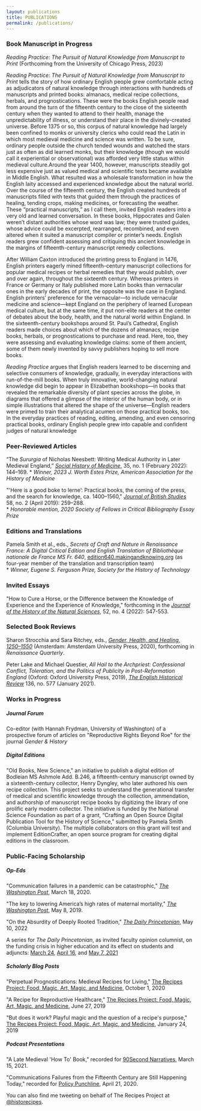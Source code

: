 ```yaml
---
layout: publications
title: PUBLICATIONS
permalink: /publications/
---
```


### Book Manuscript in Progress
_Reading Practice: The Pursuit of Natural Knowledge from Manuscript to Print_ (Forthcoming from the University of Chicago Press, 2023)

_Reading Practice: The Pursuit of Natural Knowledge from Manuscript to Print_ tells the story of how ordinary English people grew comfortable acting as adjudicators of natural knowledge through interactions with hundreds of manuscripts and printed books: almanacs, medical recipe collections, herbals, and prognostications. These were the books English people read from around the turn of the fifteenth century to the close of the sixteenth century when they wanted to attend to their health, manage the unpredictability of illness, or understand their place in the divinely-created universe. Before 1375 or so, this corpus of natural knowledge had largely been confined to monks or university clerics who could read the Latin in which most medieval medicine and science was written. To be sure, ordinary people outside the church tended wounds and watched the stars just as often as did learned monks, but their knowledge (though we would call it experiential or observational) was afforded very little status within medieval culture.Around the year 1400, however, manuscripts steadily got less expensive just as valued medical and scientific texts became available in Middle English. What resulted was a wholesale transformation in how the English laity accessed and experienced knowledge about the natural world. Over the course of the fifteenth century, the English created hundreds of manuscripts filled with texts that guided them through the practices of healing, tending crops, making medicines, or forecasting the weather. These “practical manuscripts,” as I call them, invited English readers into a very old and learned conversation. In these books, Hippocrates and Galen weren’t distant authorities whose word was law; they were trusted guides, whose advice could be excerpted, rearranged, recombined, and even altered when it suited a manuscript compiler or printer’s needs. English readers grew confident assessing and critiquing this ancient knowledge in the margins of fifteenth-century manuscript remedy collections.

After William Caxton introduced the printing press to England in 1476, English printers eagerly mined fifteenth-century manuscript collections for popular medical recipes or herbal remedies that they would publish, over and over again, throughout the sixteenth century. Whereas printers in France or Germany or Italy published more Latin books than vernacular ones in the early decades of print, the opposite was the case in England. English printers’ preference for the vernacular—to include vernacular medicine and science—kept England on the periphery of learned European medical culture, but at the same time, it put non-elite readers at the center of debates about the body, health, and the natural world within England. In the sixteenth-century bookshops around St. Paul’s Cathedral, English readers made choices about which of the dozens of almanacs, recipe books, herbals, or prognostications to purchase and read. Here, too, they were assessing and evaluating knowledge claims: some of them ancient, some of them newly invented by savvy publishers hoping to sell more books. 

_Reading Practice_ argues that English readers learned to be discerning and selective consumers of knowledge, gradually, in everyday interactions with run-of-the-mill books. When truly innovative, world-changing natural knowledge did begin to appear in Elizabethan bookshops—in books that revealed the remarkable diversity of plant species across the globe, in diagrams that offered a glimpse of the interior of the human body, or in simple illustrations that altered the shape of the universe—English readers were primed to train their analytical acumen on those practical books, too. In the everyday practices of reading, editing, amending, and even censoring practical books, ordinary English people grew into capable and confident judges of natural knowledge


### Peer-Reviewed Articles

“The _Sururgia_ of Nicholas Neesbett: Writing Medical Authority in Later Medieval England,”
[_Social History of Medicine_](https://academic.oup.com/shm/article/35/1/144/6414565?guestAccessKey=05a89a2c-e8fd-498b-824e-7ce8a7b98e88), 35, no. 1 (February 2022): 144–169.
	* _Winner, 2023 J. Worth Estes Prize, American Association for the History of Medicine_

"'Here is a good boke to lerne’: Practical books, the coming of the press,
and the search for knowledge, ca. 1400–1560," [_Journal of British Studies_](https://www.cambridge.org/core/journals/journal-of-british-studies/article/here-is-a-good-boke-to-lerne-practical-books-the-coming-of-the-press-and-the-search-for-knowledge-ca-14001560/8217EBC4F6CE53F1084709587B7C2E12/share/a024150fe1501e59df5b45628147fdd3df550196) 58, no. 2
(April 2019): 259–288.  
	* _Honorable mention, 2020 Society of Fellows in Critical Bibliography Essay Prize_

### Editions and Translations

Pamela Smith et al., eds., _Secrets of Craft and Nature in Renaissance France: A Digital Critical Edition and English
Translation of Bibliothèque nationale de France MS Fr. 640_, [edition640.makingandknowing.org](https://edition640.makingandknowing.org)
(as four-year member of the translation and transcription team)  
	* _Winner, Eugene S. Ferguson Prize, Society for the History of Technology_

### Invited Essays

"How to Cure a Horse, or the Difference between the Knowledge of Experience and the Experience of Knowledge," forthcoming in the [_Journal of the History of the Natural Sciences_](/HSNS5204_03_Reynolds.pdf), 52, no. 4 (2022): 547-553. 

### Selected Book Reviews

Sharon Strocchia and Sara Ritchey, eds., [_Gender, Health, and Healing, 1250–1550_](https://doi.org/10.1017/rqx.2022.22) (Amsterdam: Amsterdam University Press, 2020), forthcoming in _Renaissance Quarterly_.

Peter Lake and Michael Questier, _All Hail to the Archpriest: Confessional Conflict, Toleration, and the Politics of Publicity in Post-Reformation England_ (Oxford: Oxford University Press, 2019), [_The English Historical Review_](https://academic.oup.com/ehr/advance-article/doi/10.1093/ehr/ceaa358/6121676?guestAccessKey=c3b5d91f-8f79-420c-b42a-e10e70e9384b) 136, no. 577 (January 2021).

### Works in Progress
##### Journal Forum
Co-editor (with Hannah Frydman, University of Washington) of a prospective forum of articles on "Reproductive Rights Beyond Roe" for the journal _Gender & History_

##### Digital Editions
"Old Books, New Science," an initiative to publish a digital edition of Bodleian MS Ashmole Add. B.246, a fifteenth-century manuscript owned by a sixteenth-century collector, Henry Dyngley, who later authored his own recipe collection. This project seeks to understand the generational transfer of medical and scientific knowledge through the collection, ammendation, and authorship of manuscript recipe books by digitizing the library of one prolific early modern collector. The initiative is funded by the National Science Foundation as part of a grant, “Crafting an Open Source Digital Publication Tool for the History of Science,” submitted by Pamela Smith (Columbia University). The multiple collaborators on this grant will test and implement EditionCrafter, an open source program for creating digital editions in the classroom.

### Public-Facing Scholarship

##### Op-Eds
"Communication failures in a pandemic can be catastrophic," [_The Washington Post_](https://www.washingtonpost.com/outlook/2020/03/18/communication-failures-pandemic-can-be-catastrophic/), March 18, 2020.

"The key to lowering America’s high rates of maternal mortality," [_The Washington Post_](https://www.washingtonpost.com/outlook/2019/05/09/key-lowering-americas-high-rates-maternal-mortality/), May 8, 2019.

"On the Absurdity of Deeply Rooted Tradition," [_The Daily Princetonian_](https://www.dailyprincetonian.com/article/2022/05/history-abortion-rooted-tradition-absurd-scholar), May 10, 2022

A series for _The Daily Princetonian_, as invited faculty opinion columnist, on the funding crisis in higher education and its effect on students and adjuncts: [March 24](https://www.dailyprincetonian.com/article/2021/03/princetons-campus-is-coming-back-to-life-but-what-about-the-rest-of-americas-universities), [April 16](https://www.dailyprincetonian.com/article/2021/04/princeton-students-support-anewdeal4highered-higher-education), and [May 7, 2021](https://www.dailyprincetonian.com/article/2021/05/student-debt-crisis-americas-higher-ed-system-professors-tenure-adjunct-princeton)

##### Scholarly Blog Posts
"Perpetual Prognostications: Medieval Recipes for Living," [The Recipes Project: Food, Magic, Art, Magic, and Medicine](https://recipes.hypotheses.org/17522), October 1, 2020

"A Recipe for Reproductive Healthcare," [The Recipes Project: Food, Magic, Art, Magic, and Medicine](https://recipes.hypotheses.org/15134), June 27, 2019

"But does it work? Playful magic and the question of a recipe's purpose," [The Recipes Project: Food, Magic, Art, Magic, and Medicine](https://recipes.hypotheses.org/14220), January 24, 2019

##### Podcast Presentations

"A Late Medieval 'How To' Book," recorded for [90Second Narratives](https://www.buzzsprout.com/925213/8138773), March 15, 2021.

"Communications Failures from the Fifteenth Century are Still Happening Today," recorded for [Policy Punchline](https://www.policypunchline.com/episodes/2020/4/21/melissa-reynolds), April 21, 2020.


You can also find me tweeting on behalf of The Recipes Project at [@historecipes](https://twitter.com/historecipes).
